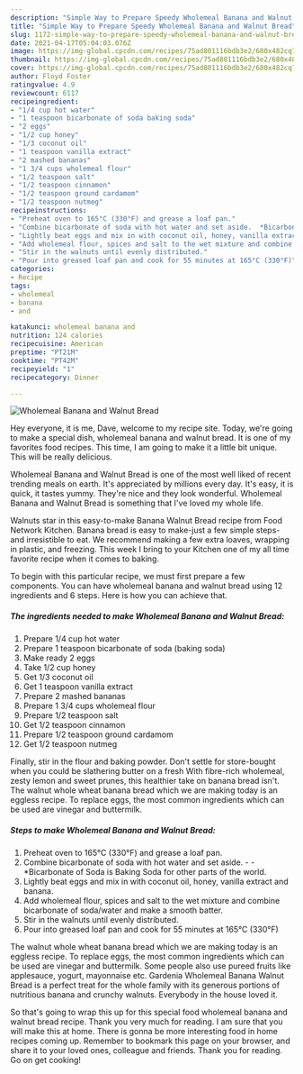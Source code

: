 ```yaml
---
description: "Simple Way to Prepare Speedy Wholemeal Banana and Walnut Bread"
title: "Simple Way to Prepare Speedy Wholemeal Banana and Walnut Bread"
slug: 1172-simple-way-to-prepare-speedy-wholemeal-banana-and-walnut-bread
date: 2021-04-17T05:04:03.076Z
image: https://img-global.cpcdn.com/recipes/75ad801116bdb3e2/680x482cq70/wholemeal-banana-and-walnut-bread-recipe-main-photo.jpg
thumbnail: https://img-global.cpcdn.com/recipes/75ad801116bdb3e2/680x482cq70/wholemeal-banana-and-walnut-bread-recipe-main-photo.jpg
cover: https://img-global.cpcdn.com/recipes/75ad801116bdb3e2/680x482cq70/wholemeal-banana-and-walnut-bread-recipe-main-photo.jpg
author: Floyd Foster
ratingvalue: 4.9
reviewcount: 6117
recipeingredient:
- "1/4 cup hot water"
- "1 teaspoon bicarbonate of soda baking soda"
- "2 eggs"
- "1/2 cup honey"
- "1/3 coconut oil"
- "1 teaspoon vanilla extract"
- "2 mashed bananas"
- "1 3/4 cups wholemeal flour"
- "1/2 teaspoon salt"
- "1/2 teaspoon cinnamon"
- "1/2 teaspoon ground cardamom"
- "1/2 teaspoon nutmeg"
recipeinstructions:
- "Preheat oven to 165°C (330°F) and grease a loaf pan."
- "Combine bicarbonate of soda with hot water and set aside.  *Bicarbonate of Soda is Baking Soda for other parts of the world."
- "Lightly beat eggs and mix in with coconut oil, honey, vanilla extract and banana."
- "Add wholemeal flour, spices and salt to the wet mixture and combine bicarbonate of soda/water and make a smooth batter."
- "Stir in the walnuts until evenly distributed."
- "Pour into greased loaf pan and cook for 55 minutes at 165°C (330°F)"
categories:
- Recipe
tags:
- wholemeal
- banana
- and

katakunci: wholemeal banana and 
nutrition: 124 calories
recipecuisine: American
preptime: "PT21M"
cooktime: "PT42M"
recipeyield: "1"
recipecategory: Dinner

---
```



![Wholemeal Banana and Walnut Bread](https://img-global.cpcdn.com/recipes/75ad801116bdb3e2/680x482cq70/wholemeal-banana-and-walnut-bread-recipe-main-photo.jpg)

Hey everyone, it is me, Dave, welcome to my recipe site. Today, we're going to make a special dish, wholemeal banana and walnut bread. It is one of my favorites food recipes. This time, I am going to make it a little bit unique. This will be really delicious.

Wholemeal Banana and Walnut Bread is one of the most well liked of recent trending meals on earth. It's appreciated by millions every day. It's easy, it is quick, it tastes yummy. They're nice and they look wonderful. Wholemeal Banana and Walnut Bread is something that I've loved my whole life.

Walnuts star in this easy-to-make Banana Walnut Bread recipe from Food Network Kitchen. Banana bread is easy to make-just a few simple steps-and irresistible to eat. We recommend making a few extra loaves, wrapping in plastic, and freezing. This week I bring to your Kitchen one of my all time favorite recipe when it comes to baking.


To begin with this particular recipe, we must first prepare a few components. You can have wholemeal banana and walnut bread using 12 ingredients and 6 steps. Here is how you can achieve that.

<!--inarticleads1-->

##### The ingredients needed to make Wholemeal Banana and Walnut Bread:

1. Prepare 1/4 cup hot water
1. Prepare 1 teaspoon bicarbonate of soda (baking soda)
1. Make ready 2 eggs
1. Take 1/2 cup honey
1. Get 1/3 coconut oil
1. Get 1 teaspoon vanilla extract
1. Prepare 2 mashed bananas
1. Prepare 1 3/4 cups wholemeal flour
1. Prepare 1/2 teaspoon salt
1. Get 1/2 teaspoon cinnamon
1. Prepare 1/2 teaspoon ground cardamom
1. Get 1/2 teaspoon nutmeg


Finally, stir in the flour and baking powder. Don&#39;t settle for store-bought when you could be slathering butter on a fresh With fibre-rich wholemeal, zesty lemon and sweet prunes, this healthier take on banana bread isn&#39;t. The walnut whole wheat banana bread which we are making today is an eggless recipe. To replace eggs, the most common ingredients which can be used are vinegar and buttermilk. 

<!--inarticleads2-->

##### Steps to make Wholemeal Banana and Walnut Bread:

1. Preheat oven to 165°C (330°F) and grease a loaf pan.
1. Combine bicarbonate of soda with hot water and set aside. -  - *Bicarbonate of Soda is Baking Soda for other parts of the world.
1. Lightly beat eggs and mix in with coconut oil, honey, vanilla extract and banana.
1. Add wholemeal flour, spices and salt to the wet mixture and combine bicarbonate of soda/water and make a smooth batter.
1. Stir in the walnuts until evenly distributed.
1. Pour into greased loaf pan and cook for 55 minutes at 165°C (330°F)


The walnut whole wheat banana bread which we are making today is an eggless recipe. To replace eggs, the most common ingredients which can be used are vinegar and buttermilk. Some people also use pureed fruits like applesauce, yogurt, mayonnaise etc. Gardenia Wholemeal Banana Walnut Bread is a perfect treat for the whole family with its generous portions of nutritious banana and crunchy walnuts. Everybody in the house loved it. 

So that's going to wrap this up for this special food wholemeal banana and walnut bread recipe. Thank you very much for reading. I am sure that you will make this at home. There is gonna be more interesting food in home recipes coming up. Remember to bookmark this page on your browser, and share it to your loved ones, colleague and friends. Thank you for reading. Go on get cooking!
